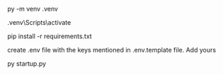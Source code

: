 py -m venv .venv

.venv\Scripts\activate

pip install -r requirements.txt

create .env file with the keys mentioned in .env.template file. Add yours

py startup.py